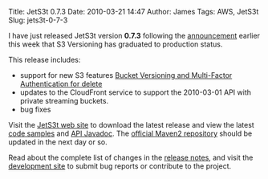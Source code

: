 Title: JetS3t 0.7.3
Date: 2010-03-21 14:47
Author: James
Tags: AWS, JetS3t
Slug: jets3t-0-7-3

I have just released JetS3t version **0.7.3** following the
[announcement][] earlier this week that S3 Versioning has graduated to
production status.

This release includes:

-   support for new S3 features [Bucket Versioning and Multi-Factor Authentication for delete][]
-   updates to the CloudFront service to support the 2010-03-01 API with
    private streaming buckets.
-   bug fixes

Visit the [JetS3t web site][] to download the latest release and view
the latest [code samples][] and [API Javadoc][].
The [official Maven2 repository][] should be updated in the next day or so.

Read about the complete list of changes in the [release notes][], and
visit the [development site][] to submit bug reports or contribute to
the project.

  [announcement]: http://aws.typepad.com/aws/2010/03/amazon-s3-versioning-now-ready.html
  [Bucket Versioning and Multi-Factor Authentication for delete]: http://www.jamesmurty.com/2010/02/08/jets3t-s3-versioning-and-mfa/
  [JetS3t web site]: http://jets3t.s3.amazonaws.com/index.html
  [code samples]: http://jets3t.s3.amazonaws.com/toolkit/code-samples.html
  [API Javadoc]: http://jets3t.s3.amazonaws.com/api/index.html
  [official Maven2 repository]: http://repo1.maven.org/maven2/net/java/dev/jets3t/jets3t/
  [release notes]: http://jets3t.s3.amazonaws.com/RELEASE_NOTES.txt
  [development site]: http://bitbucket.org/jmurty/jets3t/
